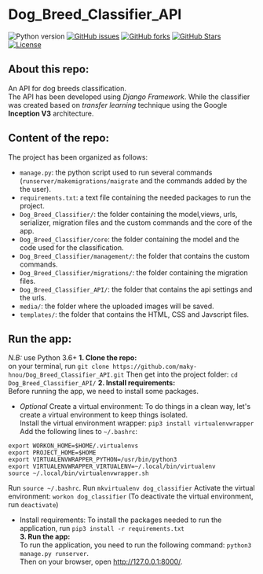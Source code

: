 # Dog_Breed_Classifier_API  

![Python version][python-version]
[![GitHub issues][issues-image]][issues-url]
[![GitHub forks][fork-image]][fork-url]
[![GitHub Stars][stars-image]][stars-url]
[![License][license-image]][license-url]

## About this repo:  

An API for dog breeds classification.  
The API has been developed using *Django Framework*. While the classifier was created based on *transfer learning* technique using the Google **Inception V3** architecture.  

## Content of the repo:  
The project has been organized as follows:  
- `manage.py`: the python script used to run several commands (`runserver/makemigrations/maigrate` and the commands added by the the user).  
- `requirements.txt`: a text file containing the needed packages to run the project.  
- `Dog_Breed_Classifier/`: the folder containing the model,views, urls, serializer, migration files and the custom commands and the core of the app.  
- `Dog_Breed_Classifier/core`: the folder containing the model and the code used for the classification.  
- `Dog_Breed_Classifier/management/`: the folder that contains the custom commands.  
- `Dog_Breed_Classifier/migrations/`: the folder containing the migration files.  
- `Dog_Breed_Classifier_API/`: the folder that contains the api settings and the urls.  
- `media/`: the folder where the uploaded images will be saved.  
- `templates/`: the folder that contains the HTML, CSS and Javscript files.

## Run the app:  
*N.B:* use Python 3.6+
**1. Clone the repo:**  
on your terminal, run `git clone https://github.com/maky-hnou/Dog_Breed_Classifier_API.git`
Then get into the project folder: `cd Dog_Breed_Classifier_API/`
**2. Install requirements:**  
Before running the app, we need to install some packages.  
- *Optional* Create a virtual environment:  To do things in a clean way, let's create a virtual environment to keep things isolated.  
Install the virtual environment wrapper: `pip3 install virtualenvwrapper`  
Add the following lines to `~/.bashrc`:  
```
export WORKON_HOME=$HOME/.virtualenvs
export PROJECT_HOME=$HOME
export VIRTUALENVWRAPPER_PYTHON=/usr/bin/python3
export VIRTUALENVWRAPPER_VIRTUALENV=~/.local/bin/virtualenv
source ~/.local/bin/virtualenvwrapper.sh
```
Run `source ~/.bashrc`.
Run `mkvirtualenv dog_classifier`
Activate the virtual environment: `workon dog_classifier` (To deactivate the virtual environment, run `deactivate`)
- Install requirements: To install the packages needed to run the application, run `pip3 install -r requirements.txt`  
**3. Run the app:**  
To run the application, you need to run the following command: `python3 manage.py runserver`.  
Then on your browser, open http://127.0.0.1:8000/.  






[python-version]:https://img.shields.io/badge/python-3.6+-brightgreen.svg
[issues-image]:https://img.shields.io/github/issues/maky-hnou/Dog_Breed_Classifier_API.svg
[issues-url]:https://github.com/maky-hnou/Dog_Breed_Classifier_API/issues
[fork-image]:https://img.shields.io/github/forks/maky-hnou/Dog_Breed_Classifier_API.svg
[fork-url]:https://github.com/maky-hnou/Dog_Breed_Classifier_API/network/members
[stars-image]:https://img.shields.io/github/stars/maky-hnou/Dog_Breed_Classifier_API.svg
[stars-url]:https://github.com/maky-hnou/Dog_Breed_Classifier_API/stargazers
[license-image]:https://img.shields.io/github/license/maky-hnou/Dog_Breed_Classifier_API.svg
[license-url]:https://github.com/maky-hnou/Dog_Breed_Classifier_API/blob/master/LICENSE
